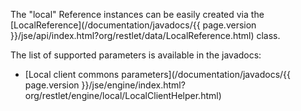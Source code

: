 The "local" Reference instances can be easily created via the
[LocalReference](/documentation/javadocs/{{ page.version }}/jse/api/index.html?org/restlet/data/LocalReference.html)
class.

The list of supported parameters is available in the javadocs:

-   [Local client commons
    parameters](/documentation/javadocs/{{ page.version }}/jse/engine/index.html?org/restlet/engine/local/LocalClientHelper.html)
